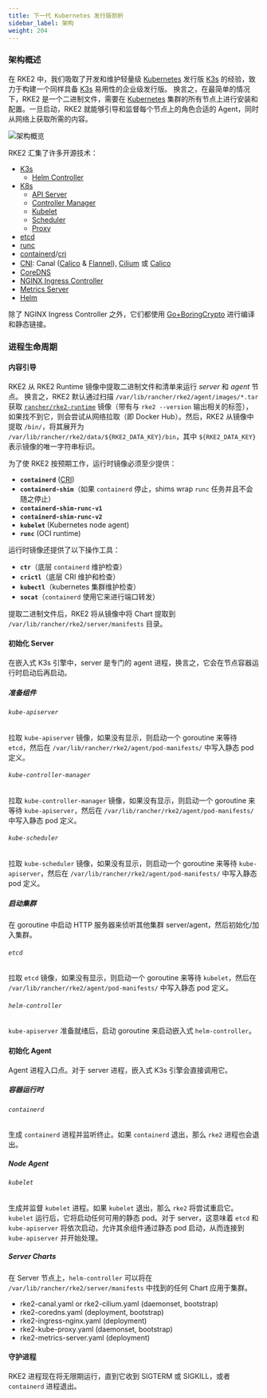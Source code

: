 ```yaml
---
title: 下一代 Kubernetes 发行版剖析
sidebar_label: 架构
weight: 204
---
```


### 架构概述

在 RKE2 中，我们吸取了开发和维护轻量级 [Kubernetes][io-kubernetes] 发行版 [K3s][io-k3s] 的经验，致力于构建一个同样具备 [K3s][io-k3s] 易用性的企业级发行版。
换言之，在最简单的情况下，RKE2 是一个二进制文件，需要在 [Kubernetes][io-kubernetes] 集群的所有节点上进行安装和配置。一旦启动，RKE2 就能够引导和监督每个节点上的角色合适的 Agent，同时从网络上获取所需的内容。

![架构概览](/img/overview.png "RKE2 架构概览")

RKE2 汇集了许多开源技术：

- [K3s][io-k3s]
   - [Helm Controller][gh-helm-controller]
- [K8s][io-kubernetes]
   - [API Server][gh-kube-apiserver]
   - [Controller Manager][gh-kube-controller-manager]
   - [Kubelet][gh-kubelet]
   - [Scheduler][gh-kube-scheduler]
   - [Proxy][gh-kube-proxy]
- [etcd][io-etcd]
- [runc][gh-runc]
- [containerd][io-containerd]/[cri][gh-cri-api]
- [CNI][gh-cni]: Canal ([Calico][org-projectcalico] &amp; [Flannel][gh-flannel]), [Cilium][io-cilium] 或 [Calico][org-projectcalico]
- [CoreDNS][io-coredns]
- [NGINX Ingress Controller][io-ingress-nginx]
- [Metrics Server][gh-metrics-server]
- [Helm][sh-helm]

除了 NGINX Ingress Controller 之外，它们都使用 [Go+BoringCrypto][gh-goboring] 进行编译和静态链接。

### 进程生命周期

#### 内容引导

RKE2 从 RKE2 Runtime 镜像中提取二进制文件和清单来运行 _server_ 和 _agent_ 节点。
换言之，RKE2 默认通过扫描 `/var/lib/rancher/rke2/agent/images/*.tar` 获取 [`rancher/rke2-runtime`](https://hub.docker.com/r/rancher/rke2-runtime/tags) 镜像（带有与 `rke2 --version` 输出相关的标签），如果找不到它，则会尝试从网络拉取（即 Docker Hub）。然后，RKE2 从镜像中提取 `/bin/`，将其展开为 `/var/lib/rancher/rke2/data/${RKE2_DATA_KEY}/bin`，其中 `${RKE2_DATA_KEY}` 表示镜像的唯一字符串标识。

为了使 RKE2 按预期工作，运行时镜像必须至少提供：

- **`containerd`** ([CRI][gh-cri-api])
- **`containerd-shim`**（如果 `containerd` 停止，shims wrap `runc` 任务并且不会随之停止）
- **`containerd-shim-runc-v1`**
- **`containerd-shim-runc-v2`**
- **`kubelet`** (Kubernetes node agent)
- **`runc`** (OCI runtime)

运行时镜像还提供了以下操作工具：

- **`ctr`**（底层 `containerd` 维护检查）
- **`crictl`**（底层 CRI 维护和检查）
- **`kubectl`**（kubernetes 集群维护检查）
- **`socat`**（`containerd` 使用它来进行端口转发）

提取二进制文件后，RKE2 将从镜像中将 Chart 提取到 `/var/lib/rancher/rke2/server/manifests` 目录。

#### 初始化 Server

在嵌入式 K3s 引擎中，server 是专门的 agent 进程，换言之，它会在节点容器运行时启动后再启动。

##### 准备组件

###### `kube-apiserver`

拉取 `kube-apiserver` 镜像，如果没有显示，则启动一个 goroutine 来等待 `etcd`，然后在 `/var/lib/rancher/rke2/agent/pod-manifests/` 中写入静态 pod 定义。

###### `kube-controller-manager`

拉取 `kube-controller-manager` 镜像，如果没有显示，则启动一个 goroutine 来等待 `kube-apiserver`，然后在 `/var/lib/rancher/rke2/agent/pod-manifests/` 中写入静态 pod 定义。

###### `kube-scheduler`

拉取 `kube-scheduler` 镜像，如果没有显示，则启动一个 goroutine 来等待 `kube-apiserver`，然后在 `/var/lib/rancher/rke2/agent/pod-manifests/` 中写入静态 pod 定义。

##### 启动集群

在 goroutine 中启动 HTTP 服务器来侦听其他集群 server/agent，然后初始化/加入集群。

###### `etcd`

拉取 `etcd` 镜像，如果没有显示，则启动一个 goroutine 来等待 `kubelet`，然后在 `/var/lib/rancher/rke2/agent/pod-manifests/` 中写入静态 pod 定义。

###### `helm-controller`

`kube-apiserver` 准备就绪后，启动 goroutine 来启动嵌入式 `helm-controller`。

#### 初始化 Agent

Agent 进程入口点。对于 server 进程，嵌入式 K3s 引擎会直接调用它。

##### 容器运行时

###### `containerd`

生成 `containerd` 进程并监听终止。如果 `containerd` 退出，那么 `rke2` 进程也会退出。

##### Node Agent

###### `kubelet`

生成并监督 `kubelet` 进程。如果 `kubelet` 退出，那么 `rke2` 将尝试重启它。
`kubelet` 运行后，它将启动任何可用的静态 pod。对于 server，这意味着 `etcd` 和 `kube-apiserver` 将依次启动，允许其余组件通过静态 pod 启动，从而连接到 `kube-apiserver` 并开始处理。

##### Server Charts

在 Server 节点上，`helm-controller` 可以将在 `/var/lib/rancher/rke2/server/manifests` 中找到的任何 Chart 应用于集群。

- rke2-canal.yaml or rke2-cilium.yaml (daemonset, bootstrap)
- rke2-coredns.yaml (deployment, bootstrap)
- rke2-ingress-nginx.yaml (deployment)
- rke2-kube-proxy.yaml (daemonset, bootstrap)
- rke2-metrics-server.yaml (deployment)


#### 守护进程

RKE2 进程现在将无限期运行，直到它收到 SIGTERM 或 SIGKILL，或者 `containerd` 进程退出。

[gh-k3s]: <https://github.com/k3s-io/k3s> "K3s - Lightweight Kubernetes"
[io-k3s]: <https://k3s.io> "K3s - 轻量级 Kubernetes"
[gh-kubernetes]: <https://github.com/kubernetes/kubernetes> "Production-Grade Container Orchestration"
[io-kubernetes]: <https://kubernetes.io> "生产级容器编排"
[gh-kube-apiserver]: <https://github.com/kubernetes/kubernetes/tree/master/cmd/kube-apiserver> "Kube API Server"
[gh-kube-controller-manager]: <https://github.com/kubernetes/kubernetes/tree/master/cmd/kube-controller-manager> "Kube Controller Manager"
[gh-kube-proxy]: <https://github.com/kubernetes/kubernetes/tree/master/cmd/kube-proxy> "Kube Proxy"
[gh-kube-scheduler]: <https://github.com/kubernetes/kubernetes/tree/master/cmd/kube-scheduler> "Kube Scheduler"
[gh-kubelet]: <https://github.com/kubernetes/kubernetes/tree/master/cmd/kubelet> "Kubelet"
[gh-cri-api]: <https://github.com/kubernetes/cri-api> "容器运行时接口"
[gh-containerd]: <https://github.com/containerd/containerd> "An open and reliable container runtime"
[io-containerd]: <https://containerd.io> "开放可靠的容器运行时"
[gh-coredns]: <https://github.com/coredns/coredns> "DNS and Service Discovery"
[io-coredns]: <https://coredns.io> "DNS 和服务发现"
[gh-ingress-nginx]: <https://github.com/kubernetes/ingress-nginx> "NGINX Ingress Controller for Kubernetes"
[io-ingress-nginx]: <https://kubernetes.github.io/ingress-nginx> "用于 Kubernetes 的 NGINX Ingress Controller"
[gh-metrics-server]: <https://github.com/kubernetes-sigs/metrics-server> "资源使用数据的集群范围聚合器"
[org-projectcalico]: <https://docs.tigera.io/calico/latest/about> "项目 Calico"
[gh-flannel]: <https://github.com/coreos/flannel> "专为 Kubernetes 设计的容器网络结构"
[io-cilium]: <https://cilium.io> "基于 eBPF 的网络、观测和安全"
[gh-etcd]: <https://github.com/etcd-io/etcd> "A distributed, reliable key-value store for the most critical data of a distributed system"
[io-etcd]: <https://etcd.io> "用于分布式系统最关键数据的分布式、可靠的键值存储"
[gh-helm]: <https://github.com/helm/helm> "The Kubernetes Package Manager"
[sh-helm]: <https://helm.sh> "Kubernetes 包管理器"
[gh-helm-controller]: <https://github.com/k3s-io/helm-controller> "Helm Chart CRD"
[gh-cni]: <https://github.com/containernetworking/cni> "容器网络接口"
[gh-runc]: <https://github.com/opencontainers/runc> "根据 OCI 规格生成和运行容器的 CLI 工具"
[gh-goboring]: <https://github.com/golang/go/tree/dev.boringcrypto/misc/boring> "Go+BoringCrypto"
